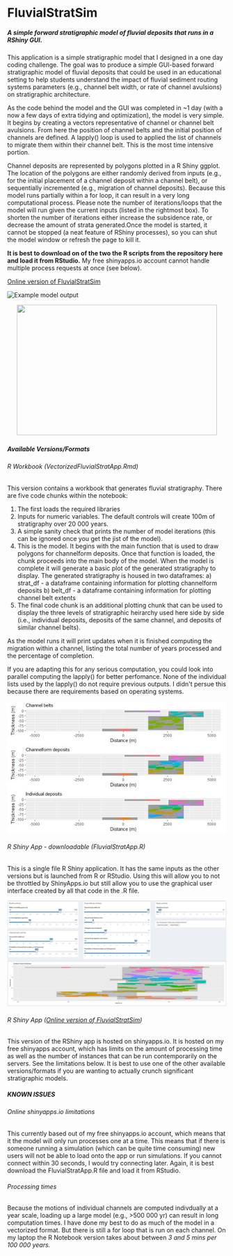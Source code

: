 # FluvialStratSim

##### A simple forward stratigraphic model of fluvial deposits that runs in a RShiny GUI.

This application is a simple stratigraphic model that I designed in a one day coding challenge. The goal was to produce a simple GUI-based forward stratigraphic model of fluvial deposits that could be used in an educational setting to help students understand the impact of fluvial sediment routing systems parameters (e.g., channel belt width, or rate of channel avulsions) on stratigraphic architecture. 

As the code behind the model and the GUI was completed in ~1 day (with a now a few days of extra tidying and optimization), the model is very simple. It begins by creating a vectors representative of channel or channel belt avulsions. From here the position of channel belts and the initial position of channels are defined. A lapply() loop is used to applied the list of channels to migrate them within their channel belt. This is the most time intensive portion.

Channel deposits are represented by polygons plotted in a R Shiny ggplot. The location of the polygons are either randomly derived from inputs (e.g., for the initial placement of a channel deposit within a channel belt), or sequentially incremented (e.g., migration of channel deposits). Because this model runs partially within a for loop, it can result in a very long computational process. Please note the number of iterations/loops that the model will run given the current inputs (listed in the rightmost box). To shorten the number of iterations either increase the subsidence rate, or decrease the amount of strata generated.Once the model is started, it cannot be stopped (a neat feature of RShiny processes), so you can shut the model window or refresh the page to kill it.

**It is best to download on of the two the R scripts from the repository here and load it from RStudio.** My free shinyapps.io account cannot handle multiple process requests at once (see below).

[Online version of FluvialStratSim](https://activemargins.shinyapps.io/FluvialStratApp/)

![Example model output](G)

<p align="center">
  <img width="460" height="300" src="https://github.com/ActiveMargins/FluvialStratSim/blob/main/images/ModelImage.JP">
</p>

##### Available Versions/Formats
###### R Workbook (VectorizedFluvialStratApp.Rmd)
This version contains a workbook that generates fluvial stratigraphy. There are five code chunks within the notebook: 
1) The first loads the required libraries
2) Inputs for numeric variables. The default controls will create 100m of stratigraphy over 20 000 years. 
3) A simple sanity check that prints the number of model iterations (this can be ignored once you get the jist of the model).
4) This is the model. It begins with the main function that is used to draw polygons for channelform deposits. Once that function is loaded, the chunk proceeds into the main body of the model. When the model is complete it will generate a basic plot of the generated stratigraphy to display. The generated stratigraphy is housed in two dataframes:
  a) strat_df - a dataframe containing information for plotting channelform deposits
  b) belt_df - a dataframe containing information for plotting channel belt extents
5) The final code chunk is an additional plotting chunk that can be used to display the three levels of stratigraphic heirarchy used here side by side (i.e., individual deposits, deposits of the same channel, and deposits of similar channel belts).

As the model runs it will print updates when it is finished computing the migration within a channel, listing the total number of years processed and the percentage of completion. 

If you are adapting this for any serious computation, you could look into parallel computing the lapply() for better perfomance. None of the individual lists used by the lapply() do not require previous outputs. I didn't persue this because there are requirements based on operating systems.   

![Example output of final code chunk](https://github.com/ActiveMargins/FluvialStratSim/blob/main/images/NoteBookExample.JPG)


###### R Shiny App - downloadable (FluvialStratApp.R)
This is a single file R Shiny application. It has the same inputs as the other versions but is launched from R or RStudio. Using this will allow you to not be throttled by ShinyApps.io but still allow you to use the graphical user interface created by all that code in the .R file. 

![Example of RShiny version](https://github.com/ActiveMargins/FluvialStratSim/blob/main/images/ModelExample.JPG)

###### R Shiny App ([Online version of FluvialStratSim](https://activemargins.shinyapps.io/FluvialStratApp/))
This version of the RShiny app is hosted on shinyapps.io. It is hosted on my free shinyapps account, which has limits on the amount of processing time as well as the number of instances that can be run contemporarily on the servers. See the limitations below. It is best to use one of the other available versions/formats if you are wanting to actually crunch significant stratigraphic models.

##### KNOWN ISSUES
###### Online shinyapps.io limitations
This currently based out of my free shinyapps.io account, which means that it the model will only run processes one at a time. This means that if there is someone running a simulation (which can be quite time consuming) new users will not be able to load onto the app or run simulations. If you cannot connect within 30 seconds, I would try connecting later. Again, it is best download the FluvialStratApp.R file and load it from RStudio. 

###### Processing times
Because the motions of individual channels are computed indivdually at a year scale, loading up a large model (e.g., >500 000 yr) can result in long computation times. I have done my best to do as much of the model in a vectorized format. But there is still a for loop that is run on each channel. On my laptop the R Notebook version takes about between *3 and 5 mins per 100 000 years.*
